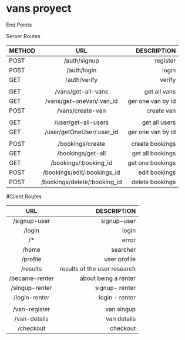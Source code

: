# vans proyect

End Points

Server Routes

| METHOD |             URL              |       DESCRIPTION |
| ------ | :--------------------------: | ----------------: |
| POST   |         /auth/signup         |          register |
| POST   |         /auth/login          |             login |
| GET    |         /auth/verify         |            verify |
|        |                              |                   |
| GET    |      /vans/get-all-vans      |      get all vans |
| GET    |   /vans/get-oneVan/:van_id   | ger one van by id |
| POST   |       /vans/create-van       |        create van |
|        |                              |                   |
| GET    |     /user/get-all-users      |     get all users |
| GET    |  /user/getOneUser/:user_id   | ger one van by id |
|        |                              |                   |
| POST   |       /bookings/create       |   create bookings |
| GET    |      /bookings/get-all       |  get all bookings |
| GET    |    /bookings/:booking_id     |  get one bookings |
| POST   | /bookings/edit/:bookings_id  |     edit bookings |
| POST   | /bookings/delete/:booking_id |   delete bookings |

#Client Routes

|      URL       |                  DESCRIPTION |
| :------------: | ---------------------------: |
|  /signup-user  |                  signup-user |
|     /login     |                        login |
|      /\*       |                        error |
|     /home      |                     searcher |
|    /profile    |                 user profile |
|    /results    | results of the user research |
| /became-renter |         about being a renter |
| /singup-renter |               signup- renter |
| /login-renter  |               login - renter |
|                |                              |
| /van-register  |                   van singup |
|  /van-details  |                  van details |
|   /checkout    |                     checkout |
